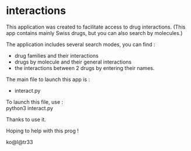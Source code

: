 # interactions

This application was created to facilitate access to drug interactions.
(This app contains mainly Swiss drugs, but you can also search by molecules.)

The application includes several search modes, you can find :
- drug families and their interactions
- drugs by molecule and their general interactions
- the interactions between 2 drugs by entering their names.

The main file to launch this app is :
- interact.py

To launch this file, use : \
 python3 interact.py

Thanks to use it.

Hoping to help with this prog !

ko@l@tr33
